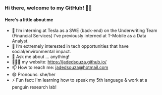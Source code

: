 ### Hi there, welcome to my GitHub! 👋🏾

<!--
**jadedsouza/jadedsouza** is a ✨ _special_ ✨ repository because its `README.md` (this file) appears on your GitHub profile.
-->
#### Here's a little about me
- 🔭 I’m interning at Tesla as a SWE (back-end) on the Underwriting Team (Financial Services) I've previously interned at T-Mobile as a Data Analyst.
- 🌱 I’m extremely interested in tech opportunities that have social/environmental impact.
- 💬 Ask me about ... anything!
- 👩🏾‍💻 my website: https://jadedsouza.github.io/
- 📫 How to reach me: jadedsouza@hotmail.com
- 😄 Pronouns: she/her
- ⚡ Fun fact: I'm learning how to speak my 5th language & work at a penguin research lab!
